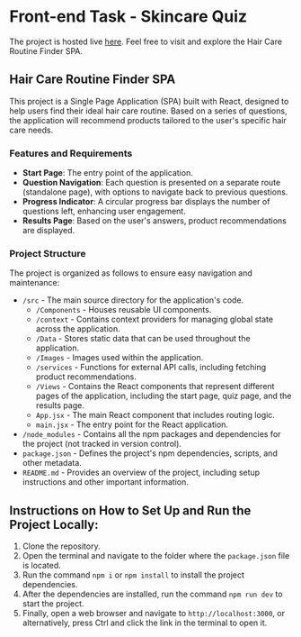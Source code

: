 # Front-end Task - Skincare Quiz
The project is hosted live [here](https://skincare-quiz-fbp0ppg4a-irinademostenovas-projects.vercel.app/). Feel free to visit and explore the Hair Care Routine Finder SPA.

## Hair Care Routine Finder SPA

This project is a Single Page Application (SPA) built with React, designed to help users find their ideal hair care routine. Based on a series of questions, the application will recommend products tailored to the user's specific hair care needs.

### Features and Requirements

- **Start Page**: The entry point of the application.
- **Question Navigation**: Each question is presented on a separate route (standalone page), with options to navigate back to previous questions.
- **Progress Indicator**: A circular progress bar displays the number of questions left, enhancing user engagement.
- **Results Page**: Based on the user's answers, product recommendations are displayed.

### Project Structure

The project is organized as follows to ensure easy navigation and maintenance:

- `/src` - The main source directory for the application's code.
  - `/Components` - Houses reusable UI components.
  -  `/context` - Contains context providers for managing global state across the application.
  -  `/Data` - Stores static data that can be used throughout the application.
  - `/Images` - Images used within the application.
  - `/services` - Functions for external API calls, including fetching product recommendations.
  - `/Views` - Contains the React components that represent different pages of the application, including the start page, quiz page, and the results page.
  - `App.jsx` - The main React component that includes routing logic.
  - `main.jsx` - The entry point for the React application.
- `/node_modules` - Contains all the npm packages and dependencies for the project (not tracked in version control).
- `package.json` - Defines the project's npm dependencies, scripts, and other metadata.
- `README.md` - Provides an overview of the project, including setup instructions and other important information.


## Instructions on How to Set Up and Run the Project Locally:

1. Clone the repository.
2. Open the terminal and navigate to the folder where the `package.json` file is located.
3. Run the command `npm i` or `npm install` to install the project dependencies.
4. After the dependencies are installed, run the command `npm run dev` to start the project.
5. Finally, open a web browser and navigate to `http://localhost:3000`, or alternatively, press Ctrl and click the link in the terminal to open it.